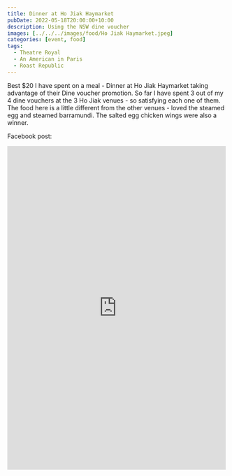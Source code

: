 ```yaml
---
title: Dinner at Ho Jiak Haymarket
pubDate: 2022-05-18T20:00:00+10:00
description: Using the NSW dine voucher
images: [../../../images/food/Ho Jiak Haymarket.jpeg]
categories: [event, food]
tags:
  - Theatre Royal
  - An American in Paris
  - Roast Republic
---
```


Best $20 I have spent on a meal - Dinner at Ho Jiak Haymarket taking advantage of their Dine voucher promotion. So far I have spent 3 out of my 4 dine vouchers at the 3 Ho Jiak venues - so satisfying each one of them. The food here is a little different from the other venues - loved the steamed egg and steamed barramundi. The salted egg chicken wings were also a winner.

Facebook post:

<iframe src="https://www.facebook.com/plugins/post.php?href=https%3A%2F%2Fwww.facebook.com%2Fchris1.tham%2Fposts%2Fpfbid02Act2ZiPjNahQXqPtYw9chMhzUgxH9zRZ9ScvQnrmD6XBaVLHhZevo5DtYQrqEemfl&show_text=true&width=500" width="500" height="742" style="border:none;overflow:hidden" scrolling="no" frameborder="0" allowfullscreen="true" allow="autoplay; clipboard-write; encrypted-media; picture-in-picture; web-share"></iframe>
